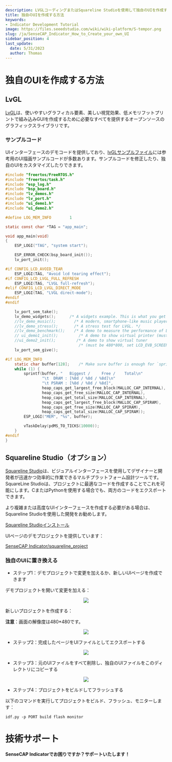 ```yaml
---
description: LVGLコーディングまたはSquareline Studioを使用して独自のUIを作成する
title: 独自のUIを作成する方法
keywords:
- Indicator Development Tutorial
image: https://files.seeedstudio.com/wiki/wiki-platform/S-tempor.png
slug: /ja/SenseCAP_Indicator_How_to_Create_your_own_UI
sidebar_position: 4
last_update:
  date: 5/31/2023
  author: Thomas
---
```

# **独自のUIを作成する方法**

## **LvGL**

[LvGL](https://docs.lvgl.io/master/intro/index.html)は、使いやすいグラフィカル要素、美しい視覚効果、低メモリフットプリントで組み込みGUIを作成するために必要なすべてを提供するオープンソースのグラフィックスライブラリです。

### **サンプルコード**

UIインターフェースのデモコードを提供しており、[lvGLサンプルファイル](https://docs.lvgl.io/master/examples.html)には参考用のUI描画サンプルコードが多数あります。サンプルコードを修正したり、独自のUIをカスタマイズしたりできます。

```c
#include "freertos/FreeRTOS.h"
#include "freertos/task.h"
#include "esp_log.h"
#include "bsp_board.h"
#include "lv_demos.h"
#include "lv_port.h"
#include "ui_demo1.h"
#include "ui_demo2.h"

#define LOG_MEM_INFO        1

static const char *TAG = "app_main";

void app_main(void)
{
    ESP_LOGI("TAG", "system start");

    ESP_ERROR_CHECK(bsp_board_init());
    lv_port_init();

#if CONFIG_LCD_AVOID_TEAR
    ESP_LOGI(TAG, "Avoid lcd tearing effect");
#if CONFIG_LCD_LVGL_FULL_REFRESH
    ESP_LOGI(TAG, "LVGL full-refresh");
#elif CONFIG_LCD_LVGL_DIRECT_MODE
    ESP_LOGI(TAG, "LVGL direct-mode");
#endif
#endif

    lv_port_sem_take();
    lv_demo_widgets();      /* A widgets example. This is what you get out of the box */
    //lv_demo_music();        /* A modern, smartphone-like music player demo. */
    //lv_demo_stress();       /* A stress test for LVGL. */
    //lv_demo_benchmark();    /* A demo to measure the performance of LVGL or to compare different settings. */
    // ui_demo1_init();         /* A demo to show virtual printer (must be 800*480)*/
    //ui_demo2_init();         /* A demo to show virtual tuner
                                /* (must be 480*800, set LCD_EVB_SCREEN_ROTATION_90 in menuconfig)*/
    lv_port_sem_give();

#if LOG_MEM_INFO
    static char buffer[128];    /* Make sure buffer is enough for `sprintf` */
    while (1) {
        sprintf(buffer, "   Biggest /     Free /    Total\n"
                "\t  DRAM : [%8d / %8d / %8d]\n"
                "\t PSRAM : [%8d / %8d / %8d]",
                heap_caps_get_largest_free_block(MALLOC_CAP_INTERNAL),
                heap_caps_get_free_size(MALLOC_CAP_INTERNAL),
                heap_caps_get_total_size(MALLOC_CAP_INTERNAL),
                heap_caps_get_largest_free_block(MALLOC_CAP_SPIRAM),
                heap_caps_get_free_size(MALLOC_CAP_SPIRAM),
                heap_caps_get_total_size(MALLOC_CAP_SPIRAM));
        ESP_LOGI("MEM", "%s", buffer);

        vTaskDelay(pdMS_TO_TICKS(10000));
    }
#endif
}
```

## **Squareline Studio（オプション）**

[Squareline Studio](https://docs.squareline.io/docs/squareline/)は、ビジュアルインターフェースを使用してデザイナーと開発者が迅速かつ効率的に作業できるマルチプラットフォーム設計ツールです。SquareLine Studioは、プロジェクトに最適なコードを作成することでこれを可能にします。CまたはPythonを使用する場合でも、両方のコードをエクスポートできます。

より複雑または高度なUIインターフェースを作成する必要がある場合は、Squareline Studioを使用した開発をお勧めします。

[Squareline Studioインストール](https://docs.squareline.io/docs/introduction/install)

UIページのデモプロジェクトを提供しています：

[SenseCAP Indicator/squareline_project](https://github.com/Seeed-Solution/sensecap_indicator_esp32/blob/main/examples/squareline_demo/doc/squareline_project.zip)

### **独自のUIに置き換える**

- ステップ1：デモプロジェクトで変更を加えるか、新しいUIページを作成できます

デモプロジェクトを開いて変更を加える：

<div align="center"><img width={800} src="https://files.seeedstudio.com/wiki/SenseCAP/SenseCAP_Indicator/squareline.png"/></div>

新しいプロジェクトを作成する：

**注意**：画面の解像度は480*480です。

<div align="center"><img width={800} src="https://files.seeedstudio.com/wiki/SenseCAP/SenseCAP_Indicator/create.png"/></div>

- ステップ2：完成したページをUIファイルとしてエクスポートする

<div align="center"><img width={800} src="https://files.seeedstudio.com/wiki/SenseCAP/SenseCAP_Indicator/export.png"/></div>

- ステップ3：元のUIファイルをすべて削除し、独自のUIファイルをこのディレクトリにコピーする

<div align="center"><img width={800} src="https://files.seeedstudio.com/wiki/SenseCAP/SenseCAP_Indicator/ui.png"/></div>

- ステップ4：プロジェクトをビルドしてフラッシュする

以下のコマンドを実行してプロジェクトをビルド、フラッシュ、モニターします：

`idf.py -p PORT build flash monitor`

# **技術サポート**

**SenseCAP Indicatorでお困りですか？サポートいたします！**

<div class="button_tech_support_container">
<a href="https://discord.com/invite/QqMgVwHT3X" class="button_tech_support_sensecap"></a>
<a href="https://support.sensecapmx.com/portal/en/home" class="button_tech_support_sensecap3"></a>
</div>

<div class="button_tech_support_container">
<a href="mailto:support@sensecapmx.com" class="button_tech_support_sensecap2"></a>
<a href="https://github.com/Seeed-Studio/wiki-documents/discussions/69" class="button_discussion"></a>
</div>
